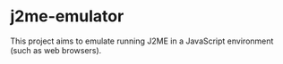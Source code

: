 # j2me-emulator
This project aims to emulate running J2ME in a JavaScript environment (such as web browsers).
